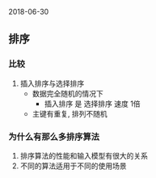 2018-06-30

## 排序

### 比较
1. 插入排序与选择排序
    - 数据完全随机的情况下
        - 插入排序 是 选择排序 速度 1倍
    - 主键有重复, 排列不随机

### 为什么有那么多排序算法
1. 排序算法的性能和输入模型有很大的关系
2. 不同的算法适用于不同的使用场景
    
